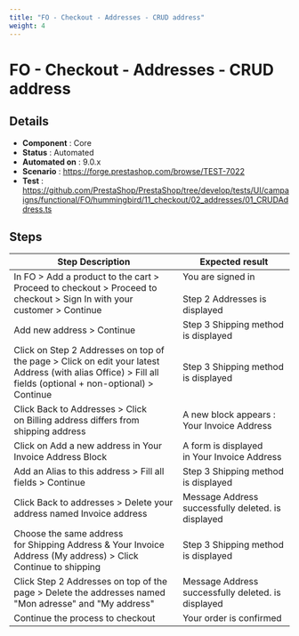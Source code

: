 ```yaml
---
title: "FO - Checkout - Addresses - CRUD address"
weight: 4
---
```


# FO - Checkout - Addresses - CRUD address
## Details
* **Component** : Core
* **Status** : Automated
* **Automated on** : 9.0.x
* **Scenario** : https://forge.prestashop.com/browse/TEST-7022
* **Test** : https://github.com/PrestaShop/PrestaShop/tree/develop/tests/UI/campaigns/functional/FO/hummingbird/11_checkout/02_addresses/01_CRUDAddress.ts

## Steps
| Step Description | Expected result |
| ----- | ----- |
| In FO > Add a product to the cart > Proceed to checkout > Proceed to checkout > Sign In with your customer > Continue | You are signed in<br><br>Step 2 Addresses is displayed |
| Add new address > Continue | Step 3 Shipping method is displayed |
| Click on Step 2 Addresses on top of the page > Click on edit your latest Address (with alias Office) > Fill all fields (optional + non-optional) > Continue | Step 3 Shipping method is displayed |
| Click Back to Addresses > Click on Billing address differs from shipping address | A new block appears : Your Invoice Address |
| Click on Add a new address in Your Invoice Address Block | A form is displayed in Your Invoice Address |
| Add an Alias to this address > Fill all fields > Continue | Step 3 Shipping method is displayed |
| Click Back to addresses > Delete your address named Invoice address | Message Address successfully deleted. is displayed |
| Choose the same address for Shipping Address & Your Invoice Address (My address) > Click Continue to shipping | Step 3 Shipping method is displayed |
| Click Step 2 Addresses on top of the page > Delete the addresses named "Mon adresse" and "My address" | Message Address successfully deleted. is displayed |
| Continue the process to checkout | Your order is confirmed |
